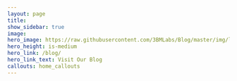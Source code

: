 ```yaml
---
layout: page
title:
show_sidebar: true
image:
hero_image: https://raw.githubusercontent.com/3BMLabs/Blog/master/img/labs.jpg
hero_height: is-medium
hero_link: /blog/
hero_link_text: Visit Our Blog
callouts: home_callouts
---
```

